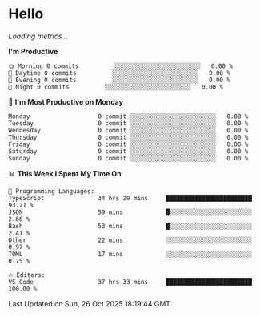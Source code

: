 # Hello

<!-- METRICS:START -->
<p><em>Loading metrics…</em></p>
<!-- METRICS:END -->

<!--START_SECTION:waka-->
**I'm Productive**

```text
🌞 Morning 0 commits          ░░░░░░░░░░░░░░░░░░░░░░░░   0.00 % 
🌆 Daytime 0 commits          ░░░░░░░░░░░░░░░░░░░░░░░░   0.00 % 
🌃 Evening 0 commits          ░░░░░░░░░░░░░░░░░░░░░░░░   0.00 % 
🌙 Night 0 commits          ░░░░░░░░░░░░░░░░░░░░░░░░   0.00 % 
```
📅 **I'm Most Productive on Monday**

```text
Monday                   0 commit ░░░░░░░░░░░░░░░░░░░░░░░░   0.00 % 
Tuesday                  0 commit ░░░░░░░░░░░░░░░░░░░░░░░░   0.00 % 
Wednesday                0 commit ░░░░░░░░░░░░░░░░░░░░░░░░   0.00 % 
Thursday                 0 commit ░░░░░░░░░░░░░░░░░░░░░░░░   0.00 % 
Friday                   0 commit ░░░░░░░░░░░░░░░░░░░░░░░░   0.00 % 
Saturday                 0 commit ░░░░░░░░░░░░░░░░░░░░░░░░   0.00 % 
Sunday                   0 commit ░░░░░░░░░░░░░░░░░░░░░░░░   0.00 % 
```

📊 **This Week I Spent My Time On**

```text
💬 Programming Languages: 
TypeScript               34 hrs 29 mins     ████████████████████████   93.21 % 
JSON                     59 mins            █░░░░░░░░░░░░░░░░░░░░░░░   2.66 % 
Bash                     53 mins            █░░░░░░░░░░░░░░░░░░░░░░░   2.41 % 
Other                    22 mins            ░░░░░░░░░░░░░░░░░░░░░░░░   0.97 % 
TOML                     17 mins            ░░░░░░░░░░░░░░░░░░░░░░░░   0.75 % 

🔥 Editors: 
VS Code                  37 hrs 33 mins     ████████████████████████   100.00 % 
```

 Last Updated on Sun, 26 Oct 2025 18:19:44 GMT
<!--END_SECTION:waka-->
